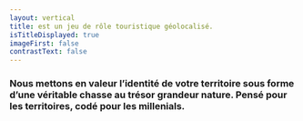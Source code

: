 ```yaml
---
layout: vertical
title: est un jeu de rôle touristique géolocalisé.
isTitleDisplayed: true
imageFirst: false
contrastText: false
---
```

### Nous mettons en valeur l’identité de votre territoire sous forme d’une véritable chasse au trésor grandeur nature. Pensé pour les territoires, codé pour les millenials.